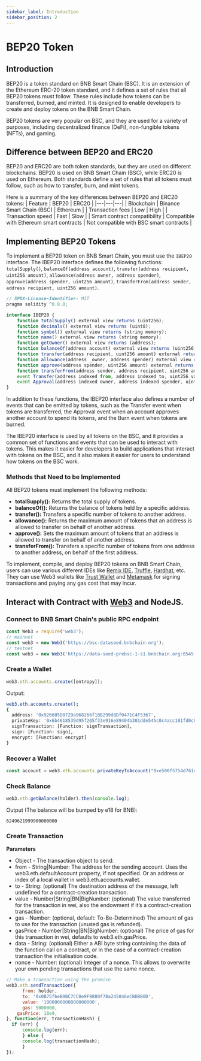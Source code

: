 ```yaml
---
sidebar_label: Introduction
sidebar_position: 2
---
```


# BEP20 Token

## Introduction

BEP20 is a token standard on BNB Smart Chain (BSC). It is an extension of the Ethereum ERC-20 token standard, and it defines a set of rules that all BEP20 tokens must follow. These rules include how tokens can be transferred, burned, and minted. It is designed to enable developers to create and deploy tokens on the BNB Smart Chain.

BEP20 tokens are very popular on BSC, and they are used for a variety of purposes, including decentralized finance (DeFi), non-fungible tokens (NFTs), and gaming.

## Difference between BEP20 and ERC20

BEP20 and ERC20 are both token standards, but they are used on different blockchains. BEP20 is used on BNB Smart Chain (BSC), while ERC20 is used on Ethereum. Both standards define a set of rules that all tokens must follow, such as how to transfer, burn, and mint tokens.

Here is a summary of the key differences between BEP20 and ERC20 tokens:
| Feature | BEP20 | ERC20 |
|---|---|---|
| Blockchain | Binance Smart Chain (BSC) | Ethereum |
| Transaction fees | Low | High |
| Transaction speed | Fast | Slow |
| Smart contract compatibility | Compatible with Ethereum smart contracts | Not compatible with BSC smart contracts |

## Implementing BEP20 Tokens

To implement a BEP20 token on BNB Smart Chain, you must use the `IBEP20` interface. The IBEP20 interface defines the following functions: `totalSupply()`, `balanceOf(address account)`, `transfer(address recipient, uint256 amount)`, `allowance(address owner, address spender)`, `approve(address spender, uint256 amount)`, `transferFrom(address sender, address recipient, uint256 amount)`.

```javascript
// SPDX-License-Identifier: MIT
pragma solidity ^0.8.0;

interface IBEP20 {
    function totalSupply() external view returns (uint256);
    function decimals() external view returns (uint8);
    function symbol() external view returns (string memory);
    function name() external view returns (string memory);
    function getOwner() external view returns (address);
    function balanceOf(address account) external view returns (uint256);
    function transfer(address recipient, uint256 amount) external returns (bool);
    function allowance(address _owner, address spender) external view returns (uint256);
    function approve(address spender, uint256 amount) external returns (bool);
    function transferFrom(address sender, address recipient, uint256 amount) external returns (bool);
    event Transfer(address indexed from, address indexed to, uint256 value);
    event Approval(address indexed owner, address indexed spender, uint256 value);
}
```

In addition to these functions, the IBEP20 interface also defines a number of events that can be emitted by tokens, such as the Transfer event when tokens are transferred, the Approval event when an account approves another account to spend its tokens, and the Burn event when tokens are burned.

The IBEP20 interface is used by all tokens on the BSC, and it provides a common set of functions and events that can be used to interact with tokens. This makes it easier for developers to build applications that interact with tokens on the BSC, and it also makes it easier for users to understand how tokens on the BSC work.

### Methods that Need to be Implemented

All BEP20 tokens must implement the following methods:

* **totalSupply():** Returns the total supply of tokens.
* **balanceOf():** Returns the balance of tokens held by a specific address.
* **transfer():** Transfers a specific number of tokens to another address.
* **allowance():** Returns the maximum amount of tokens that an address is allowed to transfer on behalf of another address.
* **approve():** Sets the maximum amount of tokens that an address is allowed to transfer on behalf of another address.
* **transferFrom():** Transfers a specific number of tokens from one address to another address, on behalf of the first address.

To implement, compile, and deploy BEP20 tokens on BNB Smart Chain, users can use various different IDEs like [Remix IDE](https://remix.ethereum.org), [Truffle](https://trufflesuite.com/), [Hardhat](https://hardhat.org/), etc. They can use Web3 wallets like [Trust Wallet](wallet/trustwallet.md) and [Metamask](wallet/metamask.md) for signing transactions and paying any gas cost that may incur.

## Interact with Contract with [Web3](https://www.npmjs.com/package/web3) and NodeJS.

### Connect to BNB Smart Chain's public RPC endpoint

```js
const Web3 = require('web3');
// mainnet
const web3 = new Web3('https://bsc-dataseed.bnbchain.org');
// testnet
const web3 = new Web3('https://data-seed-prebsc-1-s1.bnbchain.org:8545');
```

### Create a Wallet

```javascript
web3.eth.accounts.create([entropy]);
```
Output:
```bash
web3.eth.accounts.create();
{
  address: '0x926605D0729a968266f1BB299d8Df0471C4F5367',
  privateKey: '0x6b4618539d95f205f33e916e89404b301dde545c0c4acc181fd0c0b42708bad3',
  signTransaction: [Function: signTransaction],
  sign: [Function: sign],
  encrypt: [Function: encrypt]
}
```

### Recover a Wallet

```javascript
const account = web3.eth.accounts.privateKeyToAccount("0xe500f5754d761d74c3eb6c2566f4c568b81379bf5ce9c1ecd475d40efe23c577")
```


### Check Balance

```javascript
web3.eth.getBalance(holder).then(console.log);
```

Output (The balance will be bumped by e18 for BNB):

```
6249621999900000000
```

### Create Transaction

**Parameters**

* Object - The transaction object to send:
* from - String|Number: The address for the sending account. Uses the web3.eth.defaultAccount property, if not specified. Or an address or index of a local wallet in web3.eth.accounts.wallet.
* to - String: (optional) The destination address of the message, left undefined for a contract-creation transaction.
* value - Number|String|BN|BigNumber: (optional) The value transferred for the transaction in wei, also the endowment if it’s a contract-creation transaction.
* gas - Number: (optional, default: To-Be-Determined) The amount of gas to use for the transaction (unused gas is refunded).
* gasPrice - Number|String|BN|BigNumber: (optional) The price of gas for this transaction in wei, defaults to web3.eth.gasPrice.
* data - String: (optional) Either a ABI byte string containing the data of the function call on a contract, or in the case of a contract-creation transaction the initialisation code.
* nonce - Number: (optional) Integer of a nonce. This allows to overwrite your own pending transactions that use the same nonce.

```Javascript
// Make a transaction using the promise
web3.eth.sendTransaction({
	  from: holder,
	  to: '0x0B75fbeB0BC7CC0e9F9880f78a245046eCBDBB0D',
	  value: '1000000000000000000',
	  gas: 5000000,
    gasPrice: 18e9,
}, function(err, transactionHash) {
  if (err) {
      console.log(err);
      } else {
      console.log(transactionHash);
      }
});
```


